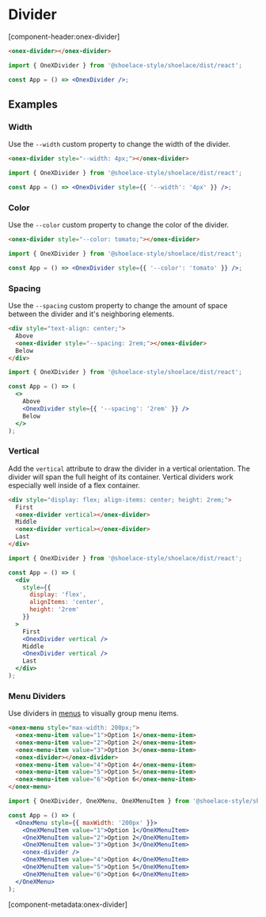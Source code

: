 # Divider

[component-header:onex-divider]

```html preview
<onex-divider></onex-divider>
```

```jsx react
import { OneXDivider } from '@shoelace-style/shoelace/dist/react';

const App = () => <OnexDivider />;
```

## Examples

### Width

Use the `--width` custom property to change the width of the divider.

```html preview
<onex-divider style="--width: 4px;"></onex-divider>
```

```jsx react
import { OneXDivider } from '@shoelace-style/shoelace/dist/react';

const App = () => <OnexDivider style={{ '--width': '4px' }} />;
```

### Color

Use the `--color` custom property to change the color of the divider.

```html preview
<onex-divider style="--color: tomato;"></onex-divider>
```

```jsx react
import { OneXDivider } from '@shoelace-style/shoelace/dist/react';

const App = () => <OnexDivider style={{ '--color': 'tomato' }} />;
```

### Spacing

Use the `--spacing` custom property to change the amount of space between the divider and it's neighboring elements.

```html preview
<div style="text-align: center;">
  Above
  <onex-divider style="--spacing: 2rem;"></onex-divider>
  Below
</div>
```

```jsx react
import { OneXDivider } from '@shoelace-style/shoelace/dist/react';

const App = () => (
  <>
    Above
    <OnexDivider style={{ '--spacing': '2rem' }} />
    Below
  </>
);
```

### Vertical

Add the `vertical` attribute to draw the divider in a vertical orientation. The divider will span the full height of its container. Vertical dividers work especially well inside of a flex container.

```html preview
<div style="display: flex; align-items: center; height: 2rem;">
  First
  <onex-divider vertical></onex-divider>
  Middle
  <onex-divider vertical></onex-divider>
  Last
</div>
```

```jsx react
import { OneXDivider } from '@shoelace-style/shoelace/dist/react';

const App = () => (
  <div
    style={{
      display: 'flex',
      alignItems: 'center',
      height: '2rem'
    }}
  >
    First
    <OnexDivider vertical />
    Middle
    <OnexDivider vertical />
    Last
  </div>
);
```

### Menu Dividers

Use dividers in [menus](/components/menu) to visually group menu items.

```html preview
<onex-menu style="max-width: 200px;">
  <onex-menu-item value="1">Option 1</onex-menu-item>
  <onex-menu-item value="2">Option 2</onex-menu-item>
  <onex-menu-item value="3">Option 3</onex-menu-item>
  <onex-divider></onex-divider>
  <onex-menu-item value="4">Option 4</onex-menu-item>
  <onex-menu-item value="5">Option 5</onex-menu-item>
  <onex-menu-item value="6">Option 6</onex-menu-item>
</onex-menu>
```

```jsx react
import { OneXDivider, OneXMenu, OneXMenuItem } from '@shoelace-style/shoelace/dist/react';

const App = () => (
  <OnexMenu style={{ maxWidth: '200px' }}>
    <OneXMenuItem value="1">Option 1</OneXMenuItem>
    <OneXMenuItem value="2">Option 2</OneXMenuItem>
    <OneXMenuItem value="3">Option 3</OneXMenuItem>
    <onex-divider />
    <OneXMenuItem value="4">Option 4</OneXMenuItem>
    <OneXMenuItem value="5">Option 5</OneXMenuItem>
    <OneXMenuItem value="6">Option 6</OneXMenuItem>
  </OneXMenu>
);
```

[component-metadata:onex-divider]
